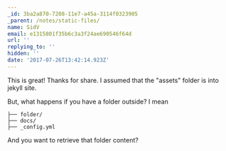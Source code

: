 ```yaml
---
_id: 3ba2a870-7208-11e7-a45a-3114f0323905
_parent: /notes/static-files/
name: SidV
email: e1315801f35b6c3a3f24ae690546f64d
url: ''
replying_to: ''
hidden: ''
date: '2017-07-26T13:42:14.923Z'
---
```


This is great! Thanks for share.
I assumed that the "assets" folder is into jekyll site.

But, what happens if you have a folder outside? I mean

```
├── folder/
├── docs/
├── _config.yml
```

And you want to retrieve that folder content?
